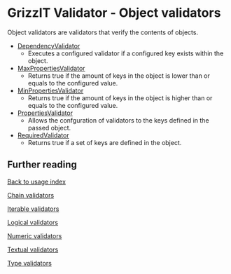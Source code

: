 # GrizzIT Validator - Object validators

Object validators are validators that verify the contents of objects.

- [DependencyValidator](../../src/Component/Object/DependencyValidator.php)
  - Executes a configured validator if a configured key exists within the
  object.
- [MaxPropertiesValidator](../../src/Component/Object/MaxPropertiesValidator.php)
  - Returns true if the amount of keys in the object is lower than or equals
  to the configured value.
- [MinPropertiesValidator](../../src/Component/Object/MinPropertiesValidator.php)
  - Returns true if the amount of keys in the object is higher than or equals
  to the configured value.
- [PropertiesValidator](../../src/Component/Object/PropertiesValidator.php)
  - Allows the confguration of validators to the keys defined in the passed
  object.
- [RequiredValidator](../../src/Component/Object/RequiredValidator.php)
  - Returns true if a set of keys are defined in the object.

## Further reading

[Back to usage index](index.md)

[Chain validators](chain-validators.md)

[Iterable validators](iterable-validators.md)

[Logical validators](logical-validators.md)

[Numeric validators](numeric-validators.md)

[Textual validators](textual-validators.md)

[Type validators](type-validators.md)
